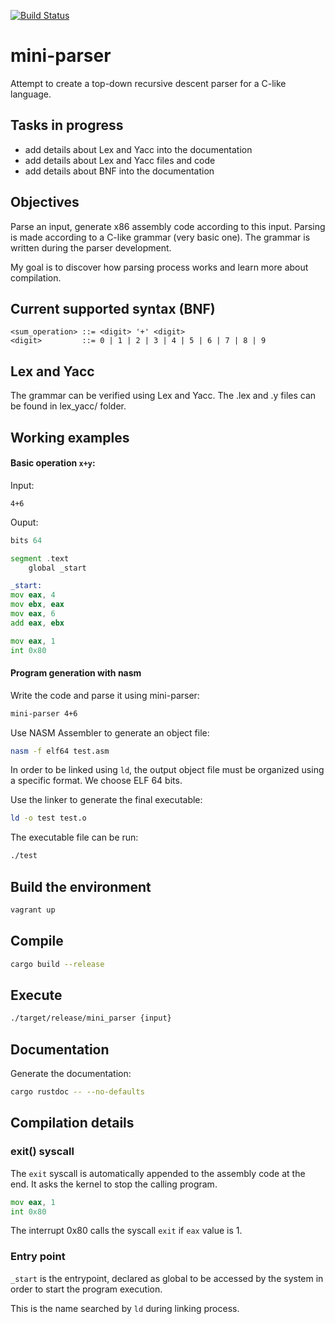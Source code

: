 [![Build Status](https://travis-ci.org/jean553/mini-parser.svg?branch=master)](https://travis-ci.org/jean553/mini-parser)

# mini-parser

Attempt to create a top-down recursive descent parser for a C-like language.

## Tasks in progress

 * add details about Lex and Yacc into the documentation
 * add details about Lex and Yacc files and code
 * add details about BNF into the documentation

## Objectives

Parse an input, generate x86 assembly code according to this input.
Parsing is made according to a C-like grammar (very basic one).
The grammar is written during the parser development.

My goal is to discover how parsing process works and 
learn more about compilation.

## Current supported syntax (BNF)

```bnf
<sum_operation> ::= <digit> '+' <digit>
<digit>         ::= 0 | 1 | 2 | 3 | 4 | 5 | 6 | 7 | 8 | 9
```

## Lex and Yacc

The grammar can be verified using Lex and Yacc.
The .lex and .y files can be found in lex_yacc/ folder.

## Working examples

#### Basic operation `x+y`:

Input:

```
4+6
```

Ouput:

```asm
bits 64

segment .text
    global _start

_start:
mov eax, 4
mov ebx, eax
mov eax, 6
add eax, ebx

mov eax, 1
int 0x80
```

#### Program generation with nasm

Write the code and parse it using mini-parser:

```sh
mini-parser 4+6
```

Use NASM Assembler to generate an object file:

```sh
nasm -f elf64 test.asm
```

In order to be linked using `ld`, the output object file
must be organized using a specific format.
We choose ELF 64 bits.

Use the linker to generate the final executable:

```sh
ld -o test test.o
```

The executable file can be run:

```sh
./test
```

## Build the environment

```sh
vagrant up
```

## Compile

```sh
cargo build --release
```

## Execute

```sh
./target/release/mini_parser {input}
```

## Documentation

Generate the documentation:

```sh
cargo rustdoc -- --no-defaults
```

## Compilation details

### exit() syscall

The `exit` syscall is automatically appended to the assembly code at the end.
It asks the kernel to stop the calling program.

```asm
mov eax, 1
int 0x80
```

The interrupt 0x80 calls the syscall `exit` if `eax` value is 1.

### Entry point

`_start` is the entrypoint, declared as global to be accessed by the system
in order to start the program execution.

This is the name searched by `ld` during linking process.
